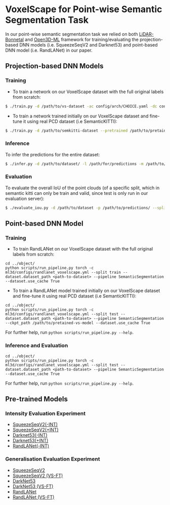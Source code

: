 # VoxelScape for Point-wise Semantic Segmentation Task
In our point-wise semantic segmentation task we relied on both [LiDAR-Bonnetal](https://github.com/PRBonn/lidar-bonnetal)
and [Open3D-ML](https://github.com/isl-org/Open3D-ML) framework for training/evaluating the projection-based DNN models (i.e. SqueezeSeqV2 and Darknet53) and point-based DNN model (i.e. RandLANet) in our paper.

## Projection-based DNN Models

### Training
* To train a network on our VoxelScape dataset with the full original labels from scratch:

```sh
$ ./train.py -d /path/to/vs-dataset -ac config/arch/CHOICE.yaml -dc config/labels/semantic-VoxelScape-all.yaml -l /path/to/log
```

* To train a network trained initially on our VoxelScape dataset and fine-tune it using real PCD dataset (i.e SemanticKITTI):
 
```sh
$ ./train.py -d /path/to/semkitti-dataset --pretrained /path/to/pretained-vs-model -ac config/arch/CHOICE.yaml -dc config/labels/semantic-kitti-all.yaml -l /path/to/log
```
### Inference

To infer the predictions for the entire dataset:

```sh
$ ./infer.py -d /path/to/dataset/ -l /path/for/predictions -m /path/to/model
````

### Evaluation

To evaluate the overall IoU of the point clouds (of a specific split, which in semantic kitti can only be train and valid, since test is only run in our evaluation server):

```sh
$ ./evaluate_iou.py -d /path/to/dataset -p /path/to/predictions/ --split valid
```

## Point-based DNN Model

### Training 
* To train RandLANet on our VoxelScape dataset with the full original labels from scratch:

```
cd ../object/
python scripts/run_pipeline.py torch -c ml3d/configs/randlanet_voxelscape.yml --split train --dataset.dataset_path <path-to-dataset> --pipeline SemanticSegmentation --dataset.use_cache True

```

* To train a RandLANet model trained initially on our VoxelScape dataset and fine-tune it using real PCD dataset (i.e SemanticKITTI):

```
cd ../object/
python scripts/run_pipeline.py torch -c ml3d/configs/randlanet_voxelscape.yml --split test --dataset.dataset_path <path-to-dataset> --pipeline SemanticSegmentation --ckpt_path /path/to/pretained-vs-model --dataset.use_cache True

```
For further help, run `python scripts/run_pipeline.py --help`.

### Inference and Evaluation 
```
cd ../object/
python scripts/run_pipeline.py torch -c ml3d/configs/randlanet_voxelscape.yml --split test --dataset.dataset_path <path-to-dataset> --pipeline SemanticSegmentation --dataset.use_cache True

```
For further help, run `python scripts/run_pipeline.py --help`.

## Pre-trained Models

### Intensity Evaluation Experiment

- [SqueezeSeqV2(-INT)](https://studentutsedu-my.sharepoint.com/:u:/g/personal/khaled_aboufarw_uts_edu_au/EZK-mL9J0jNJo4WhmA_m9S8BaZjUdLLq45fjnANJqaxzZw?e=LRrf25)
- [SqueezeSeqV2(+INT)](https://studentutsedu-my.sharepoint.com/:u:/g/personal/khaled_aboufarw_uts_edu_au/EYt8qkZhG2JGjlNWLruMx38BBmhLjz9yNKpGKkFzkMeTwQ?e=YdlaTz)
- [Darknet53(-INT)](https://studentutsedu-my.sharepoint.com/:u:/g/personal/khaled_aboufarw_uts_edu_au/EWb2WqPabdxKpQ8oLzzqDPMBoYgVDsDvlIGAcUza0BW4pA?e=lJAWBd)
- [Darknet53(+INT)](https://studentutsedu-my.sharepoint.com/:u:/g/personal/khaled_aboufarw_uts_edu_au/EZoo1p6O0TRKkKveceLWmCABbFQjp3DZZPUwDX9aCcOYhQ?e=f7Yjey)
- [RandLANet(-INT)](https://studentutsedu-my.sharepoint.com/:u:/g/personal/khaled_aboufarw_uts_edu_au/ERgUxXbEV_xApLNvfbiyb_oBQQAHc-9KmbFYHIW6sU5YGA?e=hzmqkK)

### Generalisation Evaluation Experiment

- [SqueezeSeqV2](https://studentutsedu-my.sharepoint.com/:u:/g/personal/khaled_aboufarw_uts_edu_au/EQ9KVtTtSeBKj13aFDDULBQBEpnlAxwMBCJ2oYOqBbxKSA?e=VkhqRD)
- [SqueezeSeqV2 (VS-FT)](https://studentutsedu-my.sharepoint.com/:u:/g/personal/khaled_aboufarw_uts_edu_au/EWb2WqPabdxKpQ8oLzzqDPMBoYgVDsDvlIGAcUza0BW4pA?e=q0G6NF)
- [DarkNet53](https://studentutsedu-my.sharepoint.com/:u:/g/personal/khaled_aboufarw_uts_edu_au/EUGXVdCzDSxMkkf0MSyxU5UBxqcUqyUhYolNmcFYNqq3Ow?e=k7Y4q8)
- [DarkNet53 (VS-FT)](https://studentutsedu-my.sharepoint.com/:u:/g/personal/khaled_aboufarw_uts_edu_au/EZgM_ltqBqlDhRqxxGNGiYABXxCPR-Imw5UlgIytALc4uA?e=dOgu6m)
- [RandLANet](https://storage.googleapis.com/open3d-releases/model-zoo/randlanet_semantickitti_202009090354utc.pth)
- [RandLANet (VS-FT)](https://studentutsedu-my.sharepoint.com/:u:/g/personal/khaled_aboufarw_uts_edu_au/EWXcxWBVhK9Bj6k6fNbOZU8BwW-jcdKMkC9hN_KRuLPYPA?e=XxuANX)

